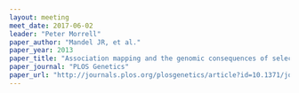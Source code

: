 ```yaml
---
layout: meeting
meet_date: 2017-06-02
leader: "Peter Morrell"
paper_author: "Mandel JR, et al."
paper_year: 2013
paper_title: "Association mapping and the genomic consequences of selection in sunflower"
paper_journal: "PLOS Genetics"
paper_url: "http://journals.plos.org/plosgenetics/article?id=10.1371/journal.pgen.1003378"
---
```

